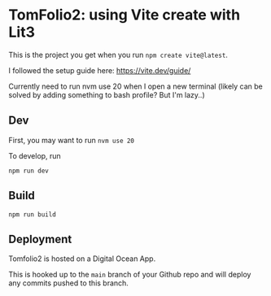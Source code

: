 # TomFolio2: using Vite create with Lit3

This is the project you get when you run `npm create vite@latest`.

I followed the setup guide here: https://vite.dev/guide/

Currently need to run nvm use 20 when I open a new terminal (likely can be solved by adding something to bash profile? But I'm lazy..)

## Dev

First, you may want to run `nvm use 20`

To develop, run

`npm run dev`

## Build

`npm run build`

## Deployment

Tomfolio2 is hosted on a Digital Ocean App.

This is hooked up to the `main` branch of your Github repo and will deploy any commits pushed to this branch.
